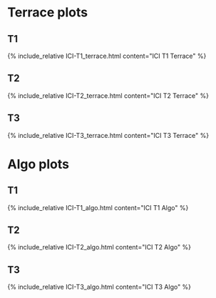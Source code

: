 # Terrace plots

## T1 
{% include_relative ICI-T1_terrace.html content="ICI T1 Terrace" %}

## T2
{% include_relative ICI-T2_terrace.html content="ICI T2 Terrace" %}

## T3
{% include_relative ICI-T3_terrace.html content="ICI T3 Terrace" %}


# Algo plots
## T1 
{% include_relative ICI-T1_algo.html content="ICI T1 Algo" %}
## T2
{% include_relative ICI-T2_algo.html content="ICI T2 Algo" %}
## T3
{% include_relative ICI-T3_algo.html content="ICI T3 Algo" %}
